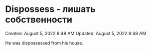 # Dispossess - лишать собственности

Created: August 5, 2022 8:48 AM
Updated: August 5, 2022 8:48 AM

He was dispossessed from his house.